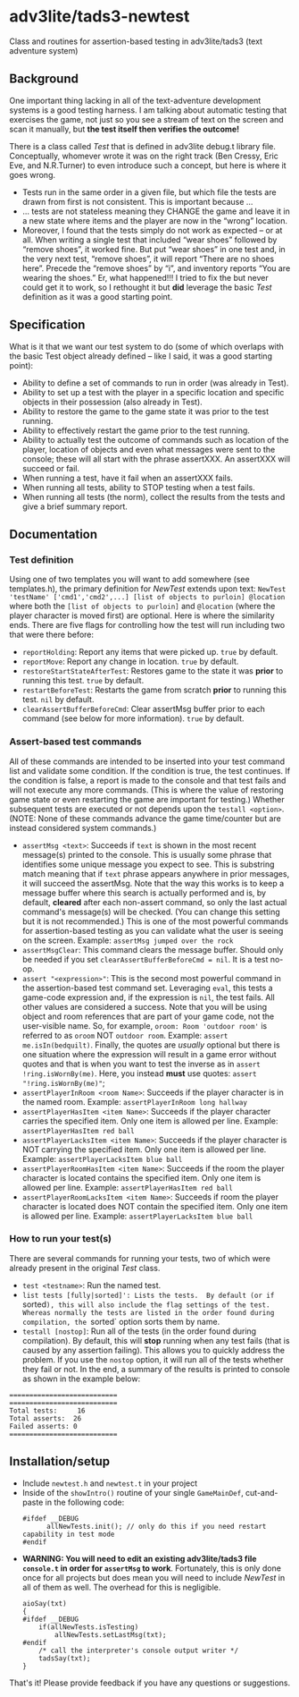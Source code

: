 # adv3lite/tads3-newtest
Class and routines for assertion-based testing in adv3lite/tads3 (text adventure system)

## Background
One important thing lacking in all of the text-adventure development systems is a good testing harness. I am talking about automatic testing that exercises the game, not just so you see a stream of text on the screen and scan it manually, but **the test itself then verifies the outcome!** 

There is a class called *Test* that is defined in adv3lite debug.t library file.  Conceptually, whomever wrote it was on the right track (Ben Cressy, Eric Eve, and N.R.Turner) to even introduce such a concept, but here is where it goes wrong.
- Tests run in the same order in a given file, but which file the tests are drawn from first is not consistent.  This is important because …
- … tests are not stateless meaning they CHANGE the game and leave it in a new state where items and the player are now in the “wrong” location.
- Moreover, I found that the tests simply do not work as expected – or at all.  When writing a single test that included “wear shoes” followed by “remove shoes”, it worked fine.  But put “wear shoes” in one test and, in the very next test, “remove shoes”, it will report “There are no shoes here”.  Precede the “remove shoes” by “i”, and inventory reports “You are wearing the shoes.”  Er, what happened!!!
I tried to fix the but never could get it to work, so I rethought it but **did** leverage the basic *Test* definition as it was a good starting point.

## Specification
What is it that we want our test system to do (some of which overlaps with the basic Test object already defined – like I said, it was a good starting point):
- Ability to define a set of commands to run in order (was already in Test).
- Ability to set up a test with the player in a specific location and specific objects in their possession (also already in Test).
- Ability to restore the game to the game state it was prior to the test running.
- Ability to effectively restart the game prior to the test running.
- Ability to actually test the outcome of commands such as location of the player, location of objects and even what messages were sent to the console; these will all start with the phrase assertXXX. An assertXXX will succeed or fail.
- When running a test, have it fail when an assertXXX fails.
- When running all tests, ability to STOP testing when a test fails.
- When running all tests (the norm), collect the results from the tests and give a brief summary report.

## Documentation
### Test definition
Using one of two templates you will want to add somewhere (see templates.h), the primary definition for *NewTest* extends upon text:
`NewTest 'testName' ['cmd1','cmd2',...] [list of objects to purloin] @location` where both the `[list of objects to purloin]` and `@location` (where the player character is moved first) are optional.  Here is where the similarity ends.  There are five flags for controlling how the test will run including two that were there before:
- `reportHolding`: Report any items that were picked up.  `true` by default.
- `reportMove`: Report any change in location.  `true` by default.
- `restoreStartStateAfterTest`: Restores game to the state it was **prior** to running this test.  `true` by default.
- `restartBeforeTest`: Restarts the game from scratch **prior** to running this test.  `nil` by default.
- `clearAssertBufferBeforeCmd`: Clear assertMsg buffer prior to each command (see below for more information).  `true` by default.

### Assert-based test commands
All of these commands are intended to be inserted into your test command list and validate some condition.  If the condition is true, the test continues.  If the condition is false, a report is made to the console and that test fails and will not execute any more commands.  (This is where the value of restoring game state or even restarting the game are important for testing.)  Whether subsequent tests are executed or not depends upon the `testall <option>`.  (NOTE: None of these commands advance the game time/counter but are instead considered system commands.)
- `assertMsg <text>`: Succeeds if `text` is shown in the most recent message(s) printed to the console.  This is usually some phrase that identifies some unique message you expect to see.  This is substring match meaning that if `text` phrase appears anywhere in prior messages, it will succeed the assertMsg.  Note that the way this works is to keep a message buffer where this search is actually performed and is, by default, **cleared** after each non-assert command, so only the last actual command's message(s) will be checked.  (You can change this setting but it is not recommended.)  This is one of the most powerful commands for assertion-based testing as you can validate what the user is seeing on the screen.  Example: `assertMsg jumped over the rock`
- `assertMsgClear`: This command clears the message buffer.  Should only be needed if you set `clearAssertBufferBeforeCmd = nil`.  It is a test no-op.
- `assert "<expression>"`: This is the second most powerful command in the assertion-based test command set.  Leveraging `eval`, this tests a game-code expression and, if the expression is `nil`, the test fails.  All other values are considered a success.  Note that you will be using object and room references that are part of your game code, not the user-visible name.  So, for example, `oroom: Room 'outdoor room'` is referred to as `oroom` NOT `outdoor room`.  Example: `assert me.isIn(bedquilt)`.  Finally, the quotes are *usually* optional but there is one situation where the expression will result in a game error without quotes and that is when you want to test the inverse as in `assert !ring.isWornBy(me)`. Here, you instead **must** use quotes: `assert "!ring.isWornBy(me)"`;
- `assertPlayerInRoom <room Name>`: Succeeds if the player character is in the named room.  Example: `assertPlayerInRoom long hallway`
- `assertPlayerHasItem <item Name>`: Succeeds if the player character carries the specified item.  Only one item is allowed per line.  Example: `assertPlayerHasItem red ball`
- `assertPlayerLacksItem <item Name>`: Succeeds if the player character is NOT carrying the specified item.  Only one item is allowed per line. Example: `assertPlayerLacksItem blue ball`
- `assertPlayerRoomHasItem <item Name>`: Succeeds if the room the player character is located contains the specified item.  Only one item is allowed per line.  Example: `assertPlayerHasItem red ball`
- `assertPlayerRoomLacksItem <item Name>`: Succeeds if room the player character is located does NOT contain the specified item.  Only one item is allowed per line. Example: `assertPlayerLacksItem blue ball`
  
### How to run your test(s)
There are several commands for running your tests, two of which were already present in the original *Test* class.
- `test <testname>`: Run the named test.
- `list tests [fully|sorted]': Lists the tests.  By default (or if `sorted`), this will also include the flag settings of the test.  Whereas normally the tests are listed in the order found during compilation, the `sorted` option sorts them by name.
- `testall [nostop]`: Run all of the tests (in the order found during compilation).  By default, this will **stop** running when any test fails (that is caused by any assertion failing).  This allows you to quickly address the problem.  If you use the `nostop` option, it will run all of the tests whether they fail or not.  In the end, a summary of the results is printed to console as shown in the example below:
```
===========================
===========================
Total tests:     16
Total asserts:  26
Failed asserts: 0
===========================
```

## Installation/setup
- Include `newtest.h` and `newtest.t` in your project
- Inside of the `showIntro()` routine of your single `GameMainDef`, cut-and-paste in the following code:
  ```
  #ifdef __DEBUG
        allNewTests.init(); // only do this if you need restart capability in test mode
  #endif
  ```
- **WARNING: You will need to edit an existing adv3lite/tads3 file `console.t` in order for `assertMsg` to work**.  Fortunately, this is only done once for all projects but does mean you will need to include *NewTest* in all of them as well.  The overhead for this is negligible.
  ```
  aioSay(txt)
  {
  #ifdef __DEBUG
      if(allNewTests.isTesting)
          allNewTests.setLastMsg(txt);
  #endif
      /* call the interpreter's console output writer */
      tadsSay(txt);
  }
  ```

That's it!  Please provide feedback if you have any questions or suggestions.
